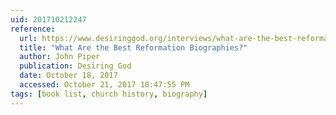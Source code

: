 ```yaml
---
uid: 201710212247
reference:
  url: https://www.desiringgod.org/interviews/what-are-the-best-reformation-biographies
  title: "What Are the Best Reformation Biographies?"
  author: John Piper
  publication: Desiring God
  date: October 18, 2017
  accessed: October 21, 2017 10:47:55 PM
tags: [book list, church history, biography]
---
```

